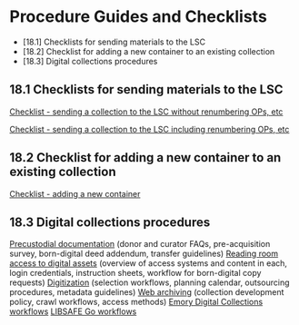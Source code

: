 # Procedure Guides and Checklists

* [18.1] Checklists for sending materials to the LSC
* [18.2] Checklist for adding a new container to an existing collection
* [18.3] Digital collections procedures


## 18.1 Checklists for sending materials to the LSC
[Checklist - sending a collection to the LSC without renumbering OPs, etc](https://emory.sharepoint.com/:b:/s/EUVRoseLibrary/EdH-9fWtQL5PmOhbSr6cMzsBoFPdp5KzK1Wb-DKUt8En8w?e=LmHgWz)

[Checklist - sending a collection to the LSC including renumbering OPs, etc](https://emory.sharepoint.com/:b:/s/EUVRoseLibrary/EbV0eWTh6_ROhdsl1f3n9RsBQ4br1XSOf-ENDOGENgS8pQ?e=5zBeHF)

## 18.2 Checklist for adding a new container to an existing collection
[Checklist - adding a new container](https://emory.sharepoint.com/:b:/s/EUVRoseLibrary/EbYiSsFPCBtKk3AH6N7Hl4IB-_RXxT7ijk3MnxEf6vsUUA?e=Mb3i6l)

## 18.3 Digital collections procedures
[Precustodial documentation](https://emory.sharepoint.com/:f:/r/sites/EUVRoseLibrary/Shared%20Documents/Acquisitions/Digital%20Archives_%20Pre-Custodial%20Documentation?csf=1&web=1&e=3kjWaR) (donor and curator FAQs, pre-acquisition survey, born-digital deed addendum, transfer guidelines)
[Reading room access to digital assets](https://emory.sharepoint.com/:f:/r/sites/EUVRoseLibrary/Shared%20Documents/Reference%20Desk%20and%20Reading%20Room/Reference%20Desk%20and%20RR%20Policies%20%26%20Procedures/Reference%20Desk%20and%20RR%20Manual/Reading%20room%20access%20to%20digital%20assets?csf=1&web=1&e=Du4ApF) (overview of access systems and content in each, login credentials, instruction sheets, workflow for born-digital copy requests)
[Digitization](https://github.com/rose-collectionservices/digital-archives/blob/master/digitization_procedures.md) (selection workflows, planning calendar, outsourcing procedures, metadata guidelines) 
[Web archiving](https://github.com/rose-collectionservices/digital-archives/blob/master/web_archives.md) (collection development policy, crawl workflows, access methods)
[Emory Digital Collections workflows](https://emorylib.atlassian.net/wiki/spaces/DLPP/overview)
[LIBSAFE Go workflows](https://emorylib.atlassian.net/wiki/spaces/LG/overview)
